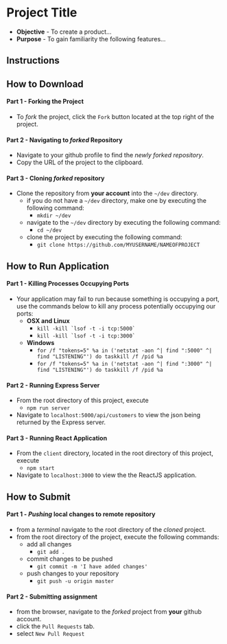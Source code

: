 # Project Title

* **Objective** - To create a product...
* **Purpose** - To gain familiarity the following features...




## Instructions


## How to Download

#### Part 1 - Forking the Project
* To _fork_ the project, click the `Fork` button located at the top right of the project.


#### Part 2 - Navigating to _forked_ Repository
* Navigate to your github profile to find the _newly forked repository_.
* Copy the URL of the project to the clipboard.

#### Part 3 - Cloning _forked_ repository
* Clone the repository from **your account** into the `~/dev` directory.
  * if you do not have a `~/dev` directory, make one by executing the following command:
    * `mkdir ~/dev`
  * navigate to the `~/dev` directory by executing the following command:
    * `cd ~/dev`
  * clone the project by executing the following command:
    * `git clone https://github.com/MYUSERNAME/NAMEOFPROJECT`


## How to Run Application

#### Part 1 - Killing Processes Occupying Ports
* Your application may fail to run because something is occupying a port, use the commands below to kill any process potentially occupying our ports:
    * **OSX and Linux**
	    * ``kill -kill `lsof -t -i tcp:5000` ``
      * ``kill -kill `lsof -t -i tcp:3000` ``
    * **Windows**
        * `for /f "tokens=5" %a in ('netstat -aon ^| find ":5000" ^| find "LISTENING"') do taskkill /f /pid %a`
        * `for /f "tokens=5" %a in ('netstat -aon ^| find ":3000" ^| find "LISTENING"') do taskkill /f /pid %a`


#### Part 2 - Running Express Server
* From the root directory of this project, execute
  * `npm run server`
* Navigate to `localhost:5000/api/customers` to view the json being returned by the Express server.

#### Part 3 - Running React Application
* From the `client` directory, located in the root directory of this project, execute
  * `npm start`
* Navigate to `localhost:3000` to view the the ReactJS application.








## How to Submit

#### Part 1 -  _Pushing_ local changes to remote repository
* from a _terminal_ navigate to the root directory of the _cloned_ project.
* from the root directory of the project, execute the following commands:
    * add all changes
      * `git add .`
    * commit changes to be pushed
      * `git commit -m 'I have added changes'`
    * push changes to your repository
      * `git push -u origin master`

#### Part 2 - Submitting assignment
* from the browser, navigate to the _forked_ project from **your** github account.
* click the `Pull Requests` tab.
* select `New Pull Request`